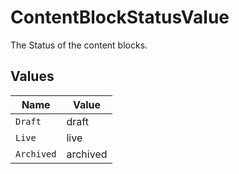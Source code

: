 # ContentBlockStatusValue

The Status of the content blocks.


## Values

| Name       | Value      |
| ---------- | ---------- |
| `Draft`    | draft      |
| `Live`     | live       |
| `Archived` | archived   |